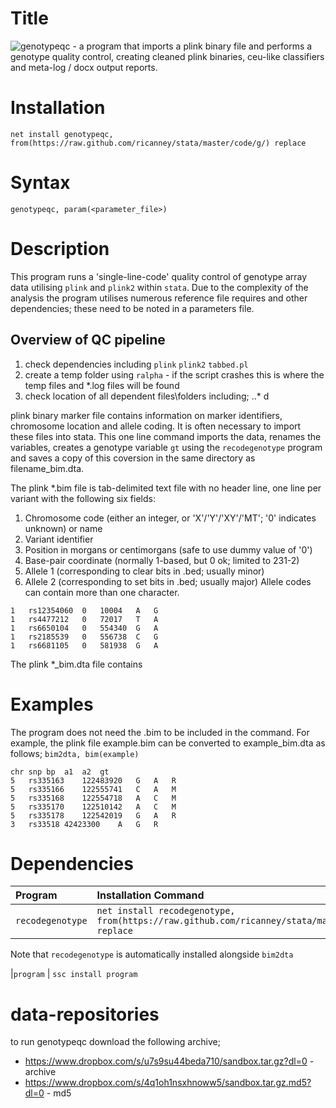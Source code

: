 # Title
![genotypeqc](https://github.com/ricanney/stata/blob/master/code/g/genotypeqc.ado) - a program that imports a plink binary file and performs a genotype quality control, creating cleaned plink binaries, ceu-like classifiers and meta-log / docx output reports. 
# Installation
```net install genotypeqc,                from(https://raw.github.com/ricanney/stata/master/code/g/) replace```
# Syntax
```genotypeqc, param(<parameter_file>)```
# Description
This program runs a 'single-line-code' quality control of genotype array data utilising ```plink``` and ```plink2``` within ```stata```. Due to the complexity of the analysis the program utilises numerous reference file requires and other dependencies; these need to be noted in a parameters file. 

## Overview of QC pipeline
1. check dependencies including ```plink``` ```plink2``` ```tabbed.pl```
2. create a temp folder using ```ralpha``` -  if the script crashes this is where the temp files and \*.log files will be found
3. check location of all dependent files\folders including;
..* d


plink binary marker file contains information on marker identifiers, chromosome location and allele coding. It is often necessary to import these files into stata. This one line command imports the data, renames the variables, creates a genotype variable ```gt``` using the ```recodegenotype``` program and saves a copy of this coversion in the same directory as filename_bim.dta.

The plink \*.bim file is tab-delimited text file with no header line, one line per variant with the following six fields:
1. Chromosome code (either an integer, or 'X'/'Y'/'XY'/'MT'; '0' indicates unknown) or name
2. Variant identifier
3. Position in morgans or centimorgans (safe to use dummy value of '0')
4. Base-pair coordinate (normally 1-based, but 0 ok; limited to 231-2)
5. Allele 1 (corresponding to clear bits in .bed; usually minor)
6. Allele 2 (corresponding to set bits in .bed; usually major)
Allele codes can contain more than one character.

```
1	rs12354060	0	10004	A	G
1	rs4477212	0	72017	T	A
1	rs6650104	0	554340	G	A
1	rs2185539	0	556738	C	G
1	rs6681105	0	581938	G	A
```

The plink \*_bim.dta file contains 

# Examples
The program does not need the .bim to be included in the command. For example, the plink file example.bim can be converted to example_bim.dta as follows;
```bim2dta, bim(example)```

```
chr	snp	bp	a1	a2	gt
5	rs335163	122483920	G	A	R
5	rs335166	122555741	C	A	M
5	rs335168	122554718	A	C	M
5	rs335170	122510142	A	C	M
5	rs335178	122542019	G	A	R
3	rs33518	42423300	A	G	R
```

# Dependencies
| Program | Installation Command
| :----- | :------
|```recodegenotype``` | ```net install recodegenotype, from(https://raw.github.com/ricanney/stata/master/code/r/) replace```

Note that ```recodegenotype``` is automatically installed alongside ```bim2dta``` 

|```program``` | ```ssc install program```


# data-repositories
to run genotypeqc download the following archive;
* https://www.dropbox.com/s/u7s9su44beda710/sandbox.tar.gz?dl=0 - archive
* https://www.dropbox.com/s/4q1oh1nsxhnoww5/sandbox.tar.gz.md5?dl=0 - md5
